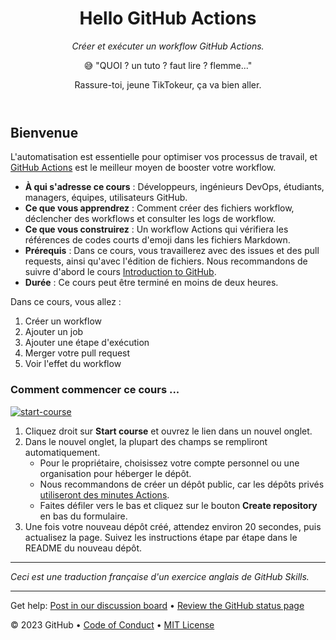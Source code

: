 <header>

# Hello GitHub Actions

_Créer et exécuter un workflow GitHub Actions._


😅 "QUOI ? un tuto ? faut lire ? flemme..."

Rassure-toi, jeune TikTokeur, ça va bien aller.
</header>

## Bienvenue

L'automatisation est essentielle pour optimiser vos processus de travail, et [GitHub Actions](https://docs.github.com/actions) est le meilleur moyen de booster votre workflow.

- **À qui s'adresse ce cours** : Développeurs, ingénieurs DevOps, étudiants, managers, équipes, utilisateurs GitHub.
- **Ce que vous apprendrez** : Comment créer des fichiers workflow, déclencher des workflows et consulter les logs de workflow.
- **Ce que vous construirez** : Un workflow Actions qui vérifiera les références de codes courts d'emoji dans les fichiers Markdown.
- **Prérequis** : Dans ce cours, vous travaillerez avec des issues et des pull requests, ainsi qu'avec l'édition de fichiers. Nous recommandons de suivre d'abord le cours [Introduction to GitHub](https://github.com/skills/introduction-to-github).
- **Durée** : Ce cours peut être terminé en moins de deux heures.

Dans ce cours, vous allez :

1. Créer un workflow
2. Ajouter un job
3. Ajouter une étape d'exécution
4. Merger votre pull request
5. Voir l'effet du workflow

### Comment commencer ce cours ...

[![start-course](https://user-images.githubusercontent.com/1221423/235727646-4a590299-ffe5-480d-8cd5-8194ea184546.svg)](https://github.com/new?template_owner=DocteurSEO&template_name=skills-hello-github-actions&owner=%40me&name=skills-hello-github-actions&description=My+clone+repository&visibility=public)



1. Cliquez droit sur **Start course** et ouvrez le lien dans un nouvel onglet.
2. Dans le nouvel onglet, la plupart des champs se rempliront automatiquement.
   - Pour le propriétaire, choisissez votre compte personnel ou une organisation pour héberger le dépôt.
   - Nous recommandons de créer un dépôt public, car les dépôts privés [utiliseront des minutes Actions](https://docs.github.com/en/billing/managing-billing-for-github-actions/about-billing-for-github-actions).
   - Faites défiler vers le bas et cliquez sur le bouton **Create repository** en bas du formulaire.
3. Une fois votre nouveau dépôt créé, attendez environ 20 secondes, puis actualisez la page. Suivez les instructions étape par étape dans le README du nouveau dépôt.

---

*Ceci est une traduction française d'un exercice anglais de GitHub Skills.*

<footer>

---

Get help: [Post in our discussion board](https://github.com/orgs/skills/discussions/categories/hello-github-actions) &bull; [Review the GitHub status page](https://www.githubstatus.com/)

&copy; 2023 GitHub &bull; [Code of Conduct](https://www.contributor-covenant.org/version/2/1/code_of_conduct/code_of_conduct.md) &bull; [MIT License](https://gh.io/mit)

</footer>